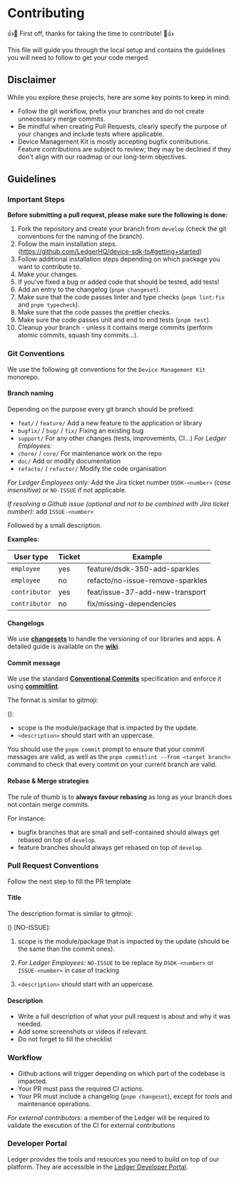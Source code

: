 # Contributing

:+1::tada: First off, thanks for taking the time to contribute! :tada::+1:

This file will guide you through the local setup and contains the guidelines you will need
to follow to get your code merged.

## Disclaimer

While you explore these projects, here are some key points to keep in mind:

- Follow the git workflow, prefix your branches and do not create unnecessary merge commits.
- Be mindful when creating Pull Requests, clearly specify the purpose of your changes and include tests where applicable.
- Device Management Kit is mostly accepting bugfix contributions. Feature contributions are subject to review; they may be declined if they don't align with our roadmap or our long-term objectives.

## Guidelines

### Important Steps

**Before submitting a pull request, please make sure the following is done:**

1. Fork the repository and create your branch from `develop` (check the git conventions for the naming of the branch).
2. Follow the main installation steps. (https://github.com/LedgerHQ/device-sdk-ts#getting+started)
3. Follow additional installation steps depending on which package you want to contribute to.
4. Make your changes.
5. If you’ve fixed a bug or added code that should be tested, add tests!
6. Add an entry to the changelog (`pnpm changeset`).
7. Make sure that the code passes linter and type checks (`pnpm lint:fix` and `pnpm typecheck`).
8. Make sure that the code passes the prettier checks.
9. Make sure the code passes unit and end to end tests (`pnpm test`).
10. Cleanup your branch - unless it contains merge commits (perform atomic commits, squash tiny commits…).

### Git Conventions

We use the following git conventions for the `Device Management Kit` monorepo.

#### Branch naming

Depending on the purpose every git branch should be prefixed.

- `feat/` / `feature/` Add a new feature to the application or library
- `bugfix/` / `bug/` / `fix/` Fixing an existing bug
- `support/` For any other changes (tests, improvements, CI…)
  _For Ledger Employees:_
- `chore/` / `core/`  For  maintenance work on the repo
- `doc/` Add or modify documentation
- `refacto/` / `refactor/` Modify the code organisation

_For Ledger Employees only:_ Add the Jira ticket number `DSDK-<number>` _(case insensitive)_ or `NO-ISSUE` if not applicable.

_If resolving a Github issue (optional and not to be combined with Jira ticket number):_ add `ISSUE-<number>`

Followed by a small description.

**Examples:**

| User type | Ticket | Example |
| -- | -- | -- |
| `employee` | yes | feature/dsdk-350-add-sparkles |
| `employee` | no | refacto/no-issue-remove-sparkles |
| `contributor` | yes | feat/issue-37-add-new-transport |
| `contributor` | no | fix/missing-dependencies |


#### Changelogs

We use [**changesets**](https://github.com/changesets/changesets) to handle the versioning of our libraries and apps. A detailed guide is available on the [**wiki**](https://github.com/LedgerHQ/device-sdk-ts/wiki/Changesets).

#### Commit message

We use the standard [**Conventional Commits**](https://www.conventionalcommits.org/) specification and enforce it using [**commitlint**](https://commitlint.js.org/).

The format is similar to gitmoji:

<emoji> (<scope>): <description>

- scope is the module/package that is impacted by the update.
- `<description>` should start with an uppercase.

You should use the `pnpm commit` prompt to ensure that your commit messages are valid, as well as the `pnpm commitlint --from <target branch>` command to check that every commit on your current branch are valid.

#### Rebase & Merge strategies

The rule of thumb is to **always favour rebasing** as long as your branch does not contain merge commits.

For instance:

- bugfix branches that are small and self-contained should always get rebased on top of `develop`.
- feature branches should always get rebased on top of `develop`.

### Pull Request Conventions

Follow the next step to fill the PR template

#### Title

The description format is similar to gitmoji:

<emoji> (<scope>) [NO-ISSUE]: <description>

1. scope is the module/package that is impacted by the update (should be the same than the commit ones).

2. _For Ledger Employees:_ `NO-ISSUE` to be replace by `DSDK-<number>` or `ISSUE-<number>` in case of tracking

3. `<description>` should start with an uppercase.

#### Description

- Write a full description of what your pull request is about and why it was needed.
- Add some screenshots or videos if relevant.
- Do not forget to fill the checklist

### Workflow

- Github actions will trigger depending on which part of the codebase is impacted.
- Your PR must pass the required CI actions.
- Your PR must include a changelog (`pnpm changeset`), except for tools and maintenance operations.

_For external contributors:_ a member of the Ledger will be required to validate the execution of the CI for external contributions

### Developer Portal

Ledger provides the tools and resources you need to build on top of our platform. They are accessible in the [Ledger Developer Portal](https://developers.ledger.com/).
